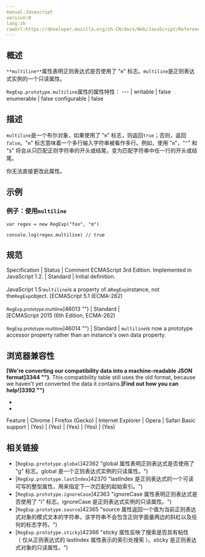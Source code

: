 ```yaml
---
manual:Javascript
version:0
lang:zh
rawUrl:https://developer.mozilla.org/zh-CN/docs/Web/JavaScript/Reference/Global_Objects/RegExp/multiline
---
```






## 概述<a name="Summary"></a>


`**multiline**`属性表明正则表达式是否使用了 &quot;`m`&quot; 标志。`multiline`是正则表达式实例的一个只读属性。


`RegExp.prototype.multiline`属性的属性特性： 
 ---  | 
writable | false 
enumerable | false 
configurable | false 



## 描述<a name="Description"></a>


`multiline`是一个布尔对象，如果使用了 &quot;`m`&quot; 标志，则返回`true`；否则，返回`false`。&quot;`m`&quot; 标志意味着一个多行输入字符串被看作多行。例如，使用 &quot;`m`&quot;，&quot;`^`&quot; 和 &quot;`$`&quot; 将会从只匹配正则字符串的开头或结尾，变为匹配字符串中任一行的开头或结尾。



你无法直接更改此属性。


## 示例<a name="Examples"></a>

### 例子：使用`multiline`<a name="Example:_Using_MIN_VALUE"></a>

```
var regex = new RegExp("foo", "m")

console.log(regex.multiline) // true
```

## 规范<a name="规范"></a>

Specification | Status | Comment 
ECMAScript 3rd Edition. Implemented in JavaScript 1.2. | Standard | Initial definition.<br></br>JavaScript 1.5:`multiline`is a property of a`RegExp`instance, not the`RegExp`object. 
[ECMAScript 5.1 (ECMA-262)<br></br><small>RegExp.prototype.multiline</small>]46013 "") | Standard |  
[ECMAScript 2015 (6th Edition, ECMA-262)<br></br><small>RegExp.prototype.multiline</small>]46014 "") | Standard | `multiline`is now a prototype accessor property rather than an instance&#39;s own data property. 


## 浏览器兼容性<a name="浏览器兼容性"></a>


**[We&#39;re converting our compatibility data into a machine-readable JSON format]3344 "")**. This compatibility table still uses the old format, because we haven&#39;t yet converted the data it contains.**[Find out how you can help!]3392 "")**


* 
* 

Feature | Chrome | Firefox (Gecko) | Internet Explorer | Opera | Safari 
Basic support | (Yes) | (Yes) | (Yes) | (Yes) | (Yes) 




## 相关链接<a name="See_also"></a>

* [`RegExp.prototype.global`]42362 "global 属性表明正则表达式是否使用了 "g" 标志。global 是一个正则表达式实例的只读属性。")
* [`RegExp.prototype.lastIndex`]42370 "lastIndex 是正则表达式的一个可读可写的整型属性，用来指定下一次匹配的起始索引。")
* [`RegExp.prototype.ignoreCase`]42363 "ignoreCase 属性表明正则表达式是否使用了 "i" 标志。ignoreCase 是正则表达式实例的只读属性。")
* [`RegExp.prototype.source`]42365 "source 属性返回一个值为当前正则表达式对象的模式文本的字符串，该字符串不会包含正则字面量两边的斜杠以及任何的标志字符。")
* [`RegExp.prototype.sticky`]42366 "sticky 属性反映了搜索是否具有粘性（ 仅从正则表达式的 lastIndex 属性表示的索引处搜索 ）。sticky 是正则表达式对象的只读属性。")



